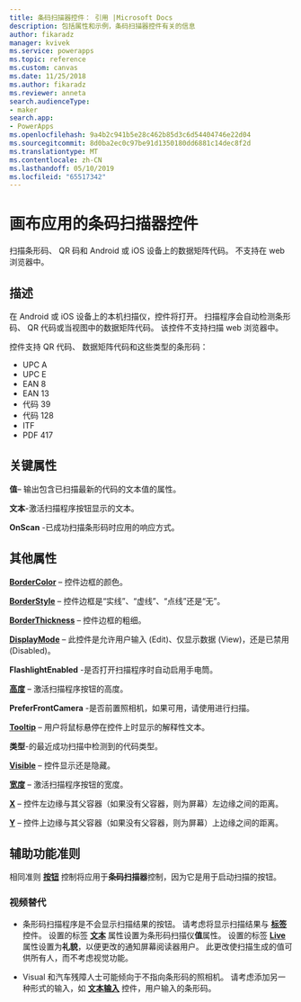 ```yaml
---
title: 条码扫描器控件： 引用 |Microsoft Docs
description: 包括属性和示例，条码扫描器控件有关的信息
author: fikaradz
manager: kvivek
ms.service: powerapps
ms.topic: reference
ms.custom: canvas
ms.date: 11/25/2018
ms.author: fikaradz
ms.reviewer: anneta
search.audienceType:
- maker
search.app:
- PowerApps
ms.openlocfilehash: 9a4b2c941b5e28c462b85d3c6d54404746e22d04
ms.sourcegitcommit: 8d0ba2ec0c97be91d1350180dd6881c14dec8f2d
ms.translationtype: MT
ms.contentlocale: zh-CN
ms.lasthandoff: 05/10/2019
ms.locfileid: "65517342"
---
```

# <a name="barcode-scanner-control-for-canvas-apps"></a>画布应用的条码扫描器控件

扫描条形码、 QR 码和 Android 或 iOS 设备上的数据矩阵代码。 不支持在 web 浏览器中。

## <a name="description"></a>描述

在 Android 或 iOS 设备上的本机扫描仪，控件将打开。 扫描程序会自动检测条形码、 QR 代码或当视图中的数据矩阵代码。 该控件不支持扫描 web 浏览器中。

控件支持 QR 代码、 数据矩阵代码和这些类型的条形码：

- UPC A
- UPC E
- EAN 8
- EAN 13
- 代码 39
- 代码 128
- ITF
- PDF 417

## <a name="key-properties"></a>关键属性

**值**– 输出包含已扫描最新的代码的文本值的属性。

**文本**-激活扫描程序按钮显示的文本。

**OnScan** -已成功扫描条形码时应用的响应方式。

## <a name="additional-properties"></a>其他属性

**[BorderColor](properties-color-border.md)** – 控件边框的颜色。

**[BorderStyle](properties-color-border.md)** – 控件边框是“实线”、“虚线”、“点线”还是“无”。

**[BorderThickness](properties-color-border.md)** – 控件边框的粗细。

**[DisplayMode](properties-core.md)** – 此控件是允许用户输入 (Edit)、仅显示数据 (View)，还是已禁用 (Disabled)。

**FlashlightEnabled** -是否打开扫描程序时自动启用手电筒。

**[高度](properties-size-location.md)** – 激活扫描程序按钮的高度。

**PreferFrontCamera** -是否前置照相机，如果可用，请使用进行扫描。

**[Tooltip](properties-core.md)** – 用户将鼠标悬停在控件上时显示的解释性文本。

**类型**-的最近成功扫描中检测到的代码类型。

**[Visible](properties-core.md)** – 控件显示还是隐藏。

**[宽度](properties-size-location.md)** – 激活扫描程序按钮的宽度。

**[X](properties-size-location.md)** – 控件左边缘与其父容器（如果没有父容器，则为屏幕）左边缘之间的距离。

**[Y](properties-size-location.md)** – 控件上边缘与其父容器（如果没有父容器，则为屏幕）上边缘之间的距离。

## <a name="accessibility-guidelines"></a>辅助功能准则
相同准则 **[按钮](control-button.md)** 控制将应用于**条码扫描器**控制，因为它是用于启动扫描的按钮。

### <a name="visual-alternatives"></a>视频替代
* 条形码扫描程序是不会显示扫描结果的按钮。 请考虑将显示扫描结果与 **[标签](control-text-box.md)** 控件。 设置的标签 **[文本](properties-core.md)** 属性设置为条形码扫描仪**值**属性。 设置的标签 **[Live](properties-accessibility.md)** 属性设置为**礼貌**，以便更改的通知屏幕阅读器用户。 此更改使扫描生成的值可供所有人，而不考虑视觉功能。

* Visual 和汽车残障人士可能倾向于不指向条形码的照相机。 请考虑添加另一种形式的输入，如 **[文本输入](control-text-input.md)** 控件，用户输入的条形码。

